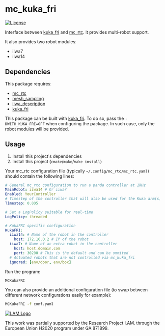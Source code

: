mc_kuka_fri
==

[![License](https://img.shields.io/badge/License-BSD%202--Clause-green.svg)](https://opensource.org/licenses/BSD-2-Clause)

Interface between [kuka_fri] and [mc_rtc]. It provides multi-robot support.

It also provides two robot modules:
- iiwa7
- iiwa14

Dependencies
------------

This package requires:
- [mc_rtc]
- [mesh_sampling]
- [iiwa_description]
- [kuka_fri]

This package can be built with [kuka_fri]. To do so, pass the `-DWITH_KUKA_FRI=OFF` when configuring the package. In such case, only the robot modules will be provided.

Usage
--

1. Install this project's dependencies
2. Install this project (`cmake`/`make`/`make install`)

Your mc_rtc configuration file (typically `~/.config/mc_rtc/mc_rtc.yaml`) should contain the following lines:

```yaml
# General mc_rtc configuration to run a panda controller at 1kHz
MainRobot: iiwa14 # Or iiwa7
Enabled: YourController
# Timestep of the controller that will also be used for the Kuka arm(s)
Timestep: 0.005

# Set a LogPolicy suitable for real-time
LogPolicy: threaded

# KukaFRI specific configuration
KukaFRI:
  iiwa14: # Name of the robot in the controller
    host: 172.16.0.2 # IP of the robot
  iiwa7: # Name of an extra robot in the controller
    host: host.domain.com
    port: 30200 # This is the default and can be ommited
  # Actuated robots that are not controlled via mc_kuka_fri
  ignored: [env/door, env/box]
```

Run the program:

```bash
MCKukaFRI
```

You can also provide an additional configuration file (to swap between different network configurations easily for example):

```bash
MCKukaFRI -f conf.yaml
```

[![I.AM.Logo](https://i-am-project.eu/templates/yootheme/cache/iam_logo-horizontaal_XL-9e4a8a2a.png)](https://i-am-project.eu/index.php)

This work was partially supported by the Research Project I.AM. through the European Union H2020 program under GA 871899.

[iiwa_description]: https://github.com/epfl-lasa/iiwa_ros/tree/master/iiwa_description
[kuka_fri]: https://github.com/epfl-lasa/kuka_fri
[mc_rtc]: https://github.com/jrl-umi3218/mc_rtc
[mesh_sampling]: https://github.com/arntanguy/mesh_sampling
